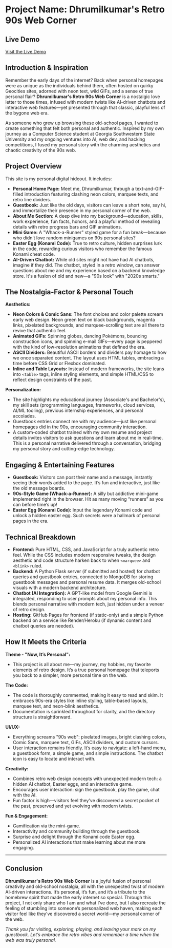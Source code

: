 
# Project Name: **Dhrumilkumar's Retro 90s Web Corner**

## Live Demo 
[Visit the Live Demo](https://dhrumils-90s-portfolio.onrender.com/)

## Introduction & Inspiration
Remember the early days of the internet? Back when personal homepages were as unique as the individuals behind them, often hosted on quirky Geocities sites, adorned with neon text, wild GIFs, and a sense of true personal flair? **Dhrumilkumar's Retro 90s Web Corner** is a nostalgic love letter to those times, infused with modern twists like AI-driven chatbots and interactive web features—yet presented through that classic, playful lens of the bygone web era.

As someone who grew up browsing these old-school pages, I wanted to create something that felt both personal and authentic. Inspired by my own journey as a Computer Science student at Georgia Southwestern State University and my ongoing ventures into AI, web dev, and hacking competitions, I fused my personal story with the charming aesthetics and chaotic creativity of the 90s web.

## Project Overview
This site is my personal digital hideout. It includes:

- **Personal Home Page:** Meet me, Dhrumilkumar, through a text-and-GIF-filled introduction featuring clashing neon colors, marquee texts, and retro line dividers.
- **Guestbook:** Just like the old days, visitors can leave a short note, say hi, and immortalize their presence in my personal corner of the web.
- **About Me Section:** A deep dive into my background—education, skills, work experience, fun facts, honors, and a playful method of revealing details with retro progress bars and GIF animations.
- **Mini Game:** A "Whack-a-Runner" styled game for a fun break—because who didn’t love random minigames on 90s personal sites?
- **Easter Egg (Konami Code):** True to retro culture, hidden surprises lurk in the code, rewarding curious visitors who remember the famous Konami cheat code.
- **AI-Driven Chatbot:** While old sites might not have had AI chatbots, imagine if they did. The chatbot, styled in a retro window, can answer questions about me and my experience based on a backend knowledge store. It's a fusion of old and new—a "90s look" with "2020s smarts."

## The Nostalgia-Factor & Personal Touch
**Aesthetics:**
- **Neon Colors & Comic Sans:** The font choices and color palette scream early web design. Neon green text on black backgrounds, magenta links, pixelated backgrounds, and marquee-scrolling text are all there to revive that authentic feel.
- **Animated GIFs:** Spinning globes, dancing Pokémons, bouncing construction icons, and spinning e-mail GIFs—every page is peppered with the kind of low-resolution animations that defined the era.
- **ASCII Dividers:** Beautiful ASCII borders and dividers pay homage to how we once separated content. The layout uses HTML tables, embracing a time before CSS Grid or Flexbox dominated.
- **Inline and Table Layouts:** Instead of modern frameworks, the site leans into `<table>` tags, inline styling elements, and simple HTML/CSS to reflect design constraints of the past.

**Personalization:**
- The site highlights my educational journey (Associate's and Bachelor's), my skill sets (programming languages, frameworks, cloud services, AI/ML tooling), previous internship experiences, and personal accolades.
- Guestbook entries connect me with my audience—just like personal homepages did in the 90s, encouraging community interaction.
- A custom-coded chatbot trained with my own resume and project details invites visitors to ask questions and learn about me in real-time. This is a personal narrative delivered through a conversation, bridging my personal story and cutting-edge technology.

## Engaging & Entertaining Features
- **Guestbook:** Visitors can post their name and a message, instantly seeing their words added to the page. It’s fun and interactive, just like the old message boards.
- **90s-Style Game (Whack-a-Runner):** A silly but addictive mini-game implemented right in the browser. Hit as many moving “runners” as you can before time’s up!
- **Easter Egg (Konami Code):** Input the legendary Konami code and unlock a hidden easter egg. Such secrets were a hallmark of personal pages in the era.

## Technical Breakdown
- **Frontend:** Pure HTML, CSS, and JavaScript for a truly authentic retro feel. While the CSS includes modern responsive tweaks, the design aesthetic and code structure harken back to when `<marquee>` and `<blink>` ruled.
- **Backend:** A Python Flask server (if submitted and hosted) for chatbot queries and guestbook entries, connected to MongoDB for storing guestbook messages and personal resume data. It merges old-school visuals with a modern backend architecture.
- **Chatbot (AI Integration):** A GPT-like model from Google Gemini is integrated, responding to user prompts about my personal info. This blends personal narrative with modern tech, just hidden under a veneer of retro design.
- **Hosting:** GitHub Pages for frontend (if static-only) and a simple Python backend on a service like Render/Heroku (if dynamic content and chatbot queries are needed).

## How It Meets the Criteria
**Theme - "Now, It’s Personal":**
- This project is all about me—my journey, my hobbies, my favorite elements of retro design. It’s a true personal homepage that teleports you back to a simpler, more personal time on the web.

**The Code:**
- The code is thoroughly commented, making it easy to read and skim. It embraces 90s-era styles like inline styling, table-based layouts, marquee text, and neon-blink aesthetics.
- Documentation is sprinkled throughout for clarity, and the directory structure is straightforward.

**UI/UX:**
- Everything screams "90s web": pixelated images, bright clashing colors, Comic Sans, marquee text, GIFs, ASCII dividers, and custom cursors.
- User interaction remains friendly. It’s easy to navigate: a left-hand menu, a guestbook form, a simple game, and simple instructions. The chatbot icon is easy to locate and interact with.

**Creativity:**
- Combines retro web design concepts with unexpected modern tech: a hidden AI chatbot, Easter eggs, and an interactive game.
- Encourages user interaction: sign the guestbook, play the game, chat with the AI.
- Fun factor is high—visitors feel they’ve discovered a secret pocket of the past, preserved and yet evolving with modern twists.

**Fun & Engagement:**
- Gamification via the mini-game.
- Interactivity and community building through the guestbook.
- Surprise and delight through the Konami code Easter egg.
- Personalized AI interactions that make learning about me more engaging.

---

## Conclusion
**Dhrumilkumar's Retro 90s Web Corner** is a joyful fusion of personal creativity and old-school nostalgia, all with the unexpected twist of modern AI-driven interactions. It’s personal, it’s fun, and it’s a tribute to the homebrew spirit that made the early internet so special. Through this project, I not only share who I am and what I’ve done, but I also recreate the feeling of stumbling into someone’s personalized web haven, making each visitor feel like they’ve discovered a secret world—my personal corner of the web.

*Thank you for visiting, exploring, playing, and leaving your mark on my guestbook. Let’s embrace the retro vibes and remember a time when the web was truly personal.*

